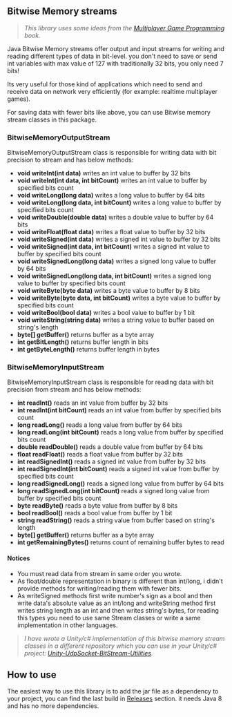 ## Bitwise Memory streams
> *This library uses some ideas from the [Multiplayer Game Programming](https://www.pearson.com/us/higher-education/program/Glazer-Multiplayer-Game-Programming-Architecting-Networked-Games/PGM317032.html) book.*

Java Bitwise Memory streams offer output and input streams for writing and reading different types of data in bit-level.
you don't need to save or send int variables with max value of 127 with traditionally 32 bits, you only need 7 bits!

Its very useful for those kind of applications which need to send and receive data on network very efficiently (for example: realtime multiplayer games).

For saving data with fewer bits like above, you can use Bitwise memory stream classes in this package.

### BitwiseMemoryOutputStream
BitwiseMemoryOutputStream class is responsible for writing data with bit precision to stream and has below methods:
* **void writeInt(int data)** writes an int value to buffer by 32 bits
* **void writeInt(int data, int bitCount)** writes an int value to buffer by specified bits count
* **void writeLong(long data)** writes a long value to buffer by 64 bits
* **void writeLong(long data, int bitCount)** writes a long value to buffer by specified bits count
* **void writeDouble(double data)** writes a double value to buffer by 64 bits
* **void writeFloat(float data)** writes a float value to buffer by 32 bits
* **void writeSigned(int data)** writes a signed int value to buffer by 32 bits
* **void writeSigned(int data, int bitCount)** writes a signed int value to buffer by specified bits count
* **void writeSignedLong(long data)** writes a signed long value to buffer by 64 bits
* **void writeSignedLong(long data, int bitCount)** writes a signed long value to buffer by specified bits count
* **void writeByte(byte data)** writes a byte value to buffer by 8 bits
* **void writeByte(byte data, int bitCount)** writes a byte value to buffer by specified bits count
* **void writeBool(bool data)** writes a bool value to buffer by 1 bit
* **void writeString(string data)** writes a string value to buffer based on string's length
* **byte[] getBuffer()** returns buffer as a byte array
* **int getBitLength()** returns buffer length in bits
* **int getByteLength()** returns buffer length in bytes

### BitwiseMemoryInputStream
BitwiseMemoryInputStream class is responsible for reading data with bit precision from stream and has below methods:
* **int readInt()** reads an int value from buffer by 32 bits
* **int readInt(int bitCount)** reads an int value from buffer by specified bits count
* **long readLong()** reads a long value from buffer by 64 bits
* **long readLong(int bitCount)** reads a long value from buffer by specified bits count
* **double readDouble()** reads a double value from buffer by 64 bits
* **float readFloat()** reads a float value from buffer by 32 bits
* **int readSignedInt()** reads a signed int value from buffer by 32 bits
* **int readSignedInt(int bitCount)** reads a signed int value from buffer by specified bits count
* **long readSignedLong()** reads a signed long value from buffer by 64 bits
* **long readSignedLong(int bitCount)** reads a signed long value from buffer by specified bits count
* **byte readByte()** reads a byte value from buffer by 8 bits
* **bool readBool()** reads a bool value from buffer by 1 bit
* **string readString()** reads a string value from buffer based on string's length
* **byte[] getBuffer()** returns buffer as a byte array
* **int getRemainingBytes()** returns count of remaining buffer bytes to read

#### Notices
* You must read data from stream in same order you wrote.
* As float/double representation in binary is different than int/long, i didn't provide methods for writing/reading them with fewer bits.
* As writeSigned methods first write number's sign as a bool and then write data's absolute value as an int/long and writeString method first writes string length as an int and then writes string's bytes, for reading this types you need to use same Stream classes or write a same implementation in other languages.

> *I have wrote a Unity/c# implementation of this bitwise memory stream classes in a different repository which you can use in your Unity/c# project: [Unity-UdpSocket-BitStream-Utilities](https://github.com/M-Aghasi/Unity-UdpSocket-BitStream-Utilities).*

## How to use
The easiest way to use this library is to add the jar file as a dependency to your project, you can find the last build in [Releases](https://github.com/M-Aghasi/Java-memory-bit-stream/releases) section.
it needs Java 8 and has no more dependencies.
